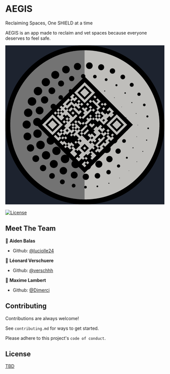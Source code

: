 
# AEGIS

Reclaiming Spaces, One SHIELD at a time 

AEGIS is an app made to reclaim and vet spaces because everyone deserves to feel safe. 




![Logo](./Logos/4.png)


[![License](https://img.shields.io/badge/License-TBD-green.svg)](https://choosealicense.com/licenses/mit/)

## Meet The Team
👤 **Aiden Balas**
- Github: [@luciolle24](https://github.com/luciolle24)

👤 **Léonard Verschuere**
- Github: [@verschhh](https://github.com/verschhh)
  
👤 **Maxime Lambert**
- Github: [@Dimerci](https://github.com/dimerci)



## Contributing

Contributions are always welcome!

See `contributing.md` for ways to get started.

Please adhere to this project's `code of conduct`.


## License

[TBD](https://choosealicense.com/licenses/mit/)


